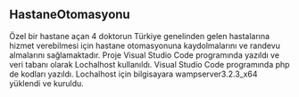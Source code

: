 ## HastaneOtomasyonu 
Özel bir hastane açan 4 doktorun Türkiye genelinden gelen hastalarına hizmet verebilmesi için hastane otomasyonuna kaydolmalarını ve randevu almalarını sağlamaktadır.
Proje Visual Studio Code programında yazıldı ve veri tabanı olarak Lochalhost kullanıldı. Visual Studio Code programında php de kodları yazıldı. Lochalhost için bilgisayara wampserver3.2.3_x64 yüklendi ve kuruldu. 
